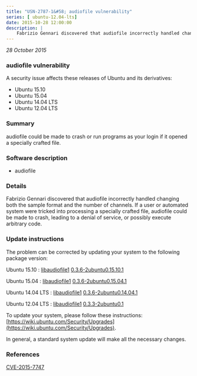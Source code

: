 ```yaml
---
title: "USN-2787-1&#58; audiofile vulnerability"
series: [ ubuntu-12.04-lts]
date: 2015-10-28 12:00:00
description: |
    Fabrizio Gennari discovered that audiofile incorrectly handled changing both the sample format and the number of channels. If a user or automated system were tricked into processing a specially crafted file, audiofile could be made to crash, leading to a denial of service, or possibly execute arbitrary code. 
--- 
```

 
 

*28 October 2015*

### audiofile vulnerability

A security issue affects these releases of Ubuntu and its derivatives:

* Ubuntu 15.10
* Ubuntu 15.04
* Ubuntu 14.04 LTS
* Ubuntu 12.04 LTS

### Summary

audiofile could be made to crash or run programs as your login if it opened a specially crafted file.

### Software description

* audiofile 

### Details

Fabrizio Gennari discovered that audiofile incorrectly handled changing both the sample format and the number of channels. If a user or automated system were tricked into processing a specially crafted file, audiofile could be made to crash, leading to a denial of service, or possibly execute arbitrary code. 

### Update instructions

The problem can be corrected by updating your system to the following package version:

Ubuntu 15.10
 : [libaudiofile1](https://launchpad.net/ubuntu/+source/audiofile) <span> [0.3.6-2ubuntu0.15.10.1](https://launchpad.net/ubuntu/+source/audiofile/0.3.6-2ubuntu0.15.10.1) </span> 

Ubuntu 15.04
 : [libaudiofile1](https://launchpad.net/ubuntu/+source/audiofile) <span> [0.3.6-2ubuntu0.15.04.1](https://launchpad.net/ubuntu/+source/audiofile/0.3.6-2ubuntu0.15.04.1) </span> 

Ubuntu 14.04 LTS
 : [libaudiofile1](https://launchpad.net/ubuntu/+source/audiofile) <span> [0.3.6-2ubuntu0.14.04.1](https://launchpad.net/ubuntu/+source/audiofile/0.3.6-2ubuntu0.14.04.1) </span> 

Ubuntu 12.04 LTS
 : [libaudiofile1](https://launchpad.net/ubuntu/+source/audiofile) <span> [0.3.3-2ubuntu0.1](https://launchpad.net/ubuntu/+source/audiofile/0.3.3-2ubuntu0.1) </span> 

To update your system, please follow these instructions: [https://wiki.ubuntu.com/Security/Upgrades](https://wiki.ubuntu.com/Security/Upgrades).

In general, a standard system update will make all the necessary changes. 

### References

 
 [CVE-2015-7747](http://people.ubuntu.com/~ubuntu-security/cve/CVE-2015-7747)
 

